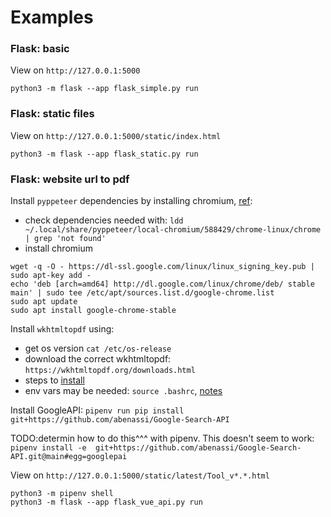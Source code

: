 # Examples


### Flask: basic

View on `http://127.0.0.1:5000`

```
python3 -m flask --app flask_simple.py run
```


### Flask: static files

View on `http://127.0.0.1:5000/static/index.html`

```
python3 -m flask --app flask_static.py run
```


### Flask: website url to pdf


Install `pyppeteer` dependencies by installing chromium, [ref](https://stackoverflow.com/questions/57217924/pyppeteer-errors-browsererror-browser-closed-unexpectedly):

* check dependencies needed with: `ldd ~/.local/share/pyppeteer/local-chromium/588429/chrome-linux/chrome | grep 'not found'`
* install chromium

```
wget -q -O - https://dl-ssl.google.com/linux/linux_signing_key.pub | sudo apt-key add -
echo 'deb [arch=amd64] http://dl.google.com/linux/chrome/deb/ stable main' | sudo tee /etc/apt/sources.list.d/google-chrome.list
sudo apt update 
sudo apt install google-chrome-stable
```

Install `wkhtmltopdf` using:

* get os version `cat /etc/os-release`
* download the correct wkhtmltopdf: `https://wkhtmltopdf.org/downloads.html`
* steps to [install](https://computingforgeeks.com/install-wkhtmltopdf-on-ubuntu-debian-linux/)
* env vars may be needed: `source .bashrc`, [notes](https://stackoverflow.com/questions/59790350/qstandardpaths-xdg-runtime-dir-not-set-defaulting-to-tmp-runtime-aadithyasb)

Install GoogleAPI: `pipenv run pip install git+https://github.com/abenassi/Google-Search-API`

TODO:determin how to do this^^^ with pipenv.  This doesn't seem to work: `pipenv install -e  git+https://github.com/abenassi/Google-Search-API.git@main#egg=googlepai`


View on `http://127.0.0.1:5000/static/latest/Tool_v*.*.html`

```
python3 -m pipenv shell
python3 -m flask --app flask_vue_api.py run
```